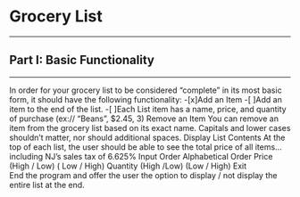 # Grocery List
---

## Part I: Basic Functionality
---
In order for your grocery list to be considered “complete” in its most basic form, it should have the following functionality:
-[x]Add an Item
-[ ]Add an item to the end of the list. 
-[ ]Each List item has a name, price, and quantity of purchase (ex:// “Beans”, $2.45, 3)
Remove an Item
You can remove an item from the grocery list based on its exact name.
Capitals and lower cases shouldn’t matter, nor should additional spaces.
Display List Contents
At the top of each list, the user should be able to see the total price of all items…including NJ’s sales tax of 6.625%
Input Order
Alphabetical Order
Price (High / Low) ( Low / High)
Quantity (High /Low) (Low / High)
Exit 	
End the program and offer the user the option to display / not display the entire list at the end.
